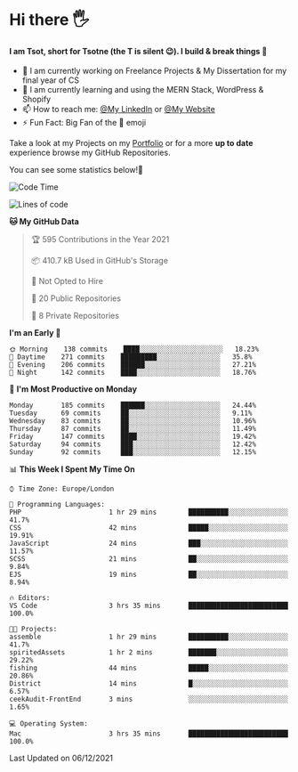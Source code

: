 # Hi there :raised_hand_with_fingers_splayed:
#### I am Tsot, short for Tsotne (the T is silent :wink:). I build & break things :space_invader:
- :telescope: I am currently working on Freelance Projects & My Dissertation for my final year of CS
- :seedling: I am currently learning and using the MERN Stack, WordPress & Shopify
- :mailbox: How to reach me: [@My LinkedIn](https://www.linkedin.com/in/tsotne-gvadzabia/) or [@My Website](https://tsotnegvadzabia.me/contact)
- :zap: Fun Fact: Big Fan of the :space_invader: emoji

Take a look at my Projects on my [Portfolio](https://tsotne.co.uk/) or for a more **up to date** experience browse my GitHub Repositories.

You can see some statistics below!:space_invader:
<!--START_SECTION:waka-->
![Code Time](http://img.shields.io/badge/Code%20Time-482%20hrs%2046%20mins-blue)

![Lines of code](https://img.shields.io/badge/From%20Hello%20World%20I%27ve%20Written-2%20Million%20lines%20of%20code-blue)

**🐱 My GitHub Data** 

> 🏆 595 Contributions in the Year 2021
 > 
> 📦 410.7 kB Used in GitHub's Storage 
 > 
> 🚫 Not Opted to Hire
 > 
> 📜 20 Public Repositories 
 > 
> 🔑 8 Private Repositories  
 > 
**I'm an Early 🐤** 

```text
🌞 Morning    138 commits    ████░░░░░░░░░░░░░░░░░░░░░   18.23% 
🌆 Daytime    271 commits    █████████░░░░░░░░░░░░░░░░   35.8% 
🌃 Evening    206 commits    ██████░░░░░░░░░░░░░░░░░░░   27.21% 
🌙 Night      142 commits    ████░░░░░░░░░░░░░░░░░░░░░   18.76%

```
📅 **I'm Most Productive on Monday** 

```text
Monday       185 commits    ██████░░░░░░░░░░░░░░░░░░░   24.44% 
Tuesday      69 commits     ██░░░░░░░░░░░░░░░░░░░░░░░   9.11% 
Wednesday    83 commits     ██░░░░░░░░░░░░░░░░░░░░░░░   10.96% 
Thursday     87 commits     ██░░░░░░░░░░░░░░░░░░░░░░░   11.49% 
Friday       147 commits    ████░░░░░░░░░░░░░░░░░░░░░   19.42% 
Saturday     94 commits     ███░░░░░░░░░░░░░░░░░░░░░░   12.42% 
Sunday       92 commits     ███░░░░░░░░░░░░░░░░░░░░░░   12.15%

```


📊 **This Week I Spent My Time On** 

```text
⌚︎ Time Zone: Europe/London

💬 Programming Languages: 
PHP                      1 hr 29 mins        ██████████░░░░░░░░░░░░░░░   41.7% 
CSS                      42 mins             █████░░░░░░░░░░░░░░░░░░░░   19.91% 
JavaScript               24 mins             ███░░░░░░░░░░░░░░░░░░░░░░   11.57% 
SCSS                     21 mins             ██░░░░░░░░░░░░░░░░░░░░░░░   9.84% 
EJS                      19 mins             ██░░░░░░░░░░░░░░░░░░░░░░░   8.94%

🔥 Editors: 
VS Code                  3 hrs 35 mins       █████████████████████████   100.0%

🐱‍💻 Projects: 
assemble                 1 hr 29 mins        ██████████░░░░░░░░░░░░░░░   41.7% 
spiritedAssets           1 hr 2 mins         ███████░░░░░░░░░░░░░░░░░░   29.22% 
fishing                  44 mins             █████░░░░░░░░░░░░░░░░░░░░   20.86% 
District                 14 mins             █░░░░░░░░░░░░░░░░░░░░░░░░   6.57% 
ceekAudit-FrontEnd       3 mins              ░░░░░░░░░░░░░░░░░░░░░░░░░   1.65%

💻 Operating System: 
Mac                      3 hrs 35 mins       █████████████████████████   100.0%

```


 Last Updated on 06/12/2021
<!--END_SECTION:waka-->

